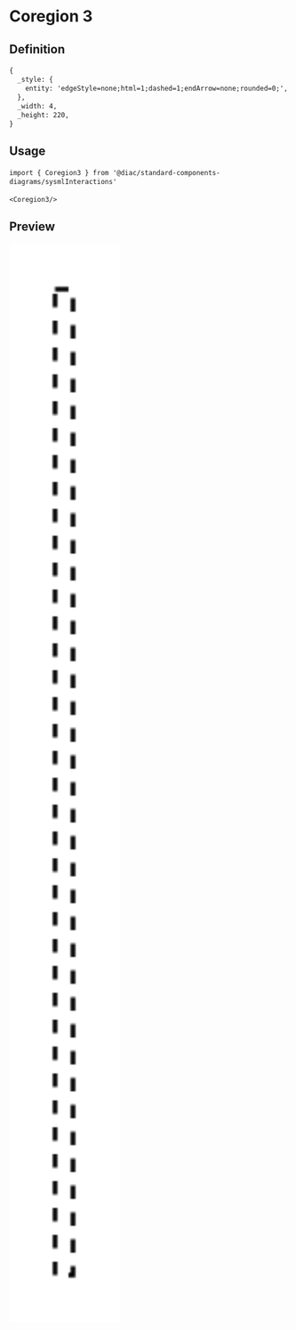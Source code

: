 # Coregion 3

## Definition

```
{
  _style: { 
    entity: 'edgeStyle=none;html=1;dashed=1;endArrow=none;rounded=0;',
  },
  _width: 4,
  _height: 220,
}
```

## Usage

```
import { Coregion3 } from '@diac/standard-components-diagrams/sysmlInteractions'

<Coregion3/>
```

## Preview

<img src="./coregion-3.png" width="200"/>
